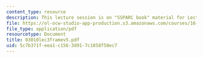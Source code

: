 ```yaml
---
content_type: resource
description: This lecture session is on "SSPARC book" material for Lecture 3.
file: https://ol-ocw-studio-app-production.s3.amazonaws.com/courses/16-892j-space-system-architecture-and-design-fall-2004/5c7b371feea1c1563d917c1858f58ec7_03010lec3framev5.pdf
file_type: application/pdf
resourcetype: Document
title: 03010lec3framev5.pdf
uid: 5c7b371f-eea1-c156-3d91-7c1858f58ec7
---
```

